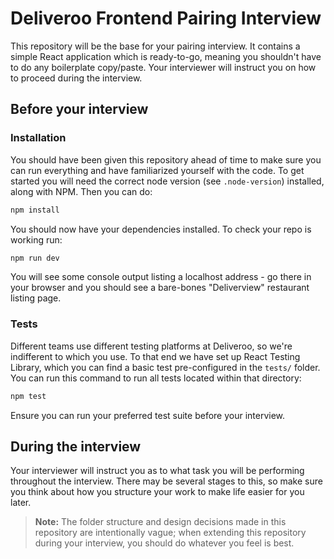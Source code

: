 # Deliveroo Frontend Pairing Interview

This repository will be the base for your pairing interview. It contains a simple React application which is ready-to-go, meaning you shouldn't have to do any boilerplate copy/paste. Your interviewer will instruct you on how to proceed during the interview.

## Before your interview

### Installation

You should have been given this repository ahead of time to make sure you can run everything and have familiarized yourself with the code. To get started you will need the correct node version (see `.node-version`) installed, along with NPM. Then you can do:

```bash
npm install
```

You should now have your dependencies installed. To check your repo is working run:

```bash
npm run dev
```

You will see some console output listing a localhost address - go there in your browser and you should see a bare-bones "Deliverview" restaurant listing page.

### Tests

Different teams use different testing platforms at Deliveroo, so we're indifferent to which you use. To that end we have set up React Testing Library, which you can find a basic test pre-configured in the `tests/` folder. You can run this command to run all tests located within that directory:

```bash
npm test
```

Ensure you can run your preferred test suite before your interview.

## During the interview

Your interviewer will instruct you as to what task you will be performing throughout the interview. There may be several stages to this, so make sure you think about how you structure your work to make life easier for you later.

> **Note:** The folder structure and design decisions made in this repository are intentionally vague; when extending this repository during your interview, you should do whatever you feel is best.
